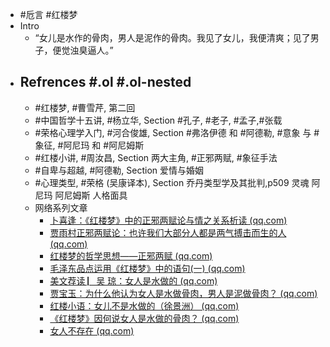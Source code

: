 - #卮言 #红楼梦
- Intro
	- “女儿是水作的骨肉，男人是泥作的骨肉。我见了女儿，我便清爽；见了男子，便觉浊臭逼人。”
- ## Refrences #.ol #.ol-nested
	- #红楼梦, #曹雪芹, 第二回
	- #中国哲学十五讲, #杨立华, Section #孔子, #老子, #孟子,#张载
	- #荣格心理学入门, #河合俊雄, Section #弗洛伊德 和 #阿德勒, #意象 与 #象征, #阿尼玛 和 #阿尼姆斯
	- #红楼小讲, #周汝昌, Section 两大主角, #正邪两赋, #象征手法
	- #自卑与超越, #阿德勒, Section 爱情与婚姻
	- #心理类型, #荣格 (吴康译本), Section 乔丹类型学及其批判,p509 灵魂 阿尼玛 阿尼姆斯 人格面具
	- 网络系列文章
		- [卜喜逢：《红楼梦》中的正邪两赋论与情之关系析读 (qq.com)](https://mp.weixin.qq.com/s/e6VCpBaO5IydG_zouR8mAQ)
		- [贾雨村正邪两赋论：也许我们大部分人都是两气搏击而生的人 (qq.com)](https://mp.weixin.qq.com/s/MrlO9SWyyeltVYN079ImzA)
		- [红楼梦的哲学思想——正邪两赋 (qq.com)](https://mp.weixin.qq.com/s/ip8-gRQ101LlHYEsqt7nkw)
		- [毛泽东品点运用《红楼梦》中的语句(一) (qq.com)](https://mp.weixin.qq.com/s/1UlgDbsPpMP04aJqvqEjNw)
		- [美文荐读 ▏​吴 琼：女人是水做的 (qq.com)](https://mp.weixin.qq.com/s/knq4KssDLTRzeJCJsA8_ww)
		- [贾宝玉：为什么他认为女人是水做骨肉，男人是泥做骨肉？ (qq.com)](https://mp.weixin.qq.com/s/KZiHQwUbTVWBCZv0xQmu1g)
		- [红楼小语：女儿不是水做的（徐景洲） (qq.com)](https://mp.weixin.qq.com/s/e0la_RnUFqURTwaaOuQtSw)
		- [《红楼梦》因何说女人是水做的骨肉？ (qq.com)](https://mp.weixin.qq.com/s/Rdi3UsJrGZWNiH6nrmalOQ)
		- [女人不存在 (qq.com)](https://mp.weixin.qq.com/s/Y71GQfLvNArqC9dLBtKxbA)